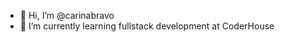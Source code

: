 - 👋 Hi, I’m @carinabravo <!--- - 👀 I’m interested in ... --->
- 🌱 I’m currently learning fullstack development at CoderHouse
<!--- - 💞️ I’m looking to collaborate on ... --->

<!---
carinabravo/carinabravo is a ✨ special ✨ repository because its `README.md` (this file) appears on your GitHub profile.
You can click the Preview link to take a look at your changes.
--->
